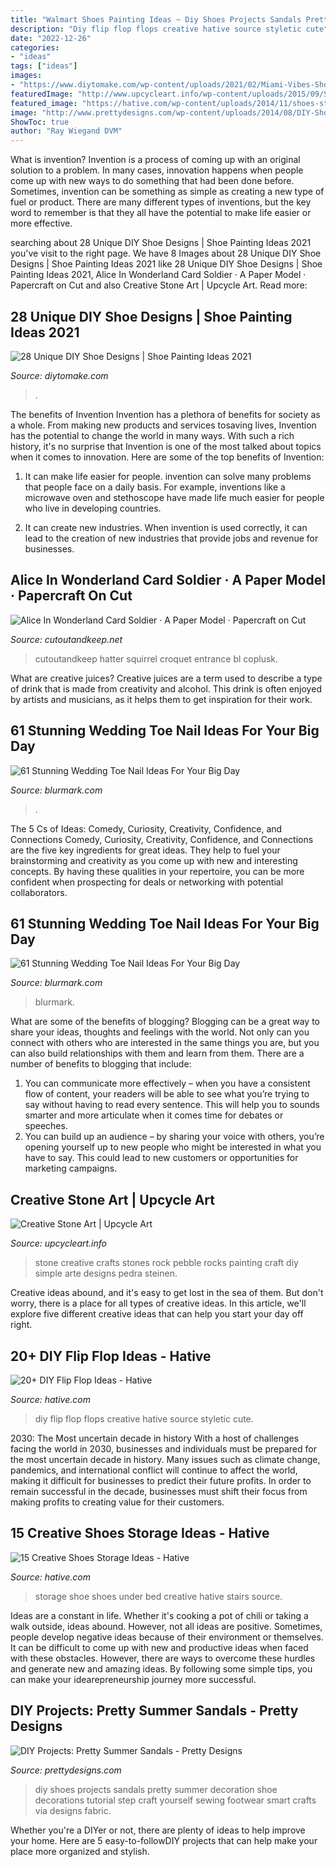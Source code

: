 ```yaml
---
title: "Walmart Shoes Painting Ideas ~ Diy Shoes Projects Sandals Pretty Summer Decoration Shoe Decorations Tutorial Step Craft Yourself Sewing Footwear Smart Crafts Via Designs Fabric"
description: "Diy flip flop flops creative hative source styletic cute"
date: "2022-12-26"
categories:
- "ideas"
tags: ["ideas"]
images:
- "https://www.diytomake.com/wp-content/uploads/2021/02/Miami-Vibes-Shoes.jpg"
featuredImage: "http://www.upcycleart.info/wp-content/uploads/2015/09/Stone-Art.jpg"
featured_image: "https://hative.com/wp-content/uploads/2014/11/shoes-storage-ideas/9-under-bed-shoe-storage.jpg"
image: "http://www.prettydesigns.com/wp-content/uploads/2014/08/DIY-Shoes.jpg"
ShowToc: true
author: "Ray Wiegand DVM"
---
```



What is invention?
Invention is a process of coming up with an original solution to a problem. In many cases, innovation happens when people come up with new ways to do something that had been done before. Sometimes, invention can be something as simple as creating a new type of fuel or product. There are many different types of inventions, but the key word to remember is that they all have the potential to make life easier or more effective.

	

		
searching about 28 Unique DIY Shoe Designs | Shoe Painting Ideas 2021 you've visit to the right page. We have 8 Images about 28 Unique DIY Shoe Designs | Shoe Painting Ideas 2021 like 28 Unique DIY Shoe Designs | Shoe Painting Ideas 2021, Alice In Wonderland Card Soldier · A Paper Model · Papercraft on Cut and also Creative Stone Art | Upcycle Art. Read more:
		
    
## 28 Unique DIY Shoe Designs | Shoe Painting Ideas 2021

<img loading=lazy src="https://www.diytomake.com/wp-content/uploads/2021/02/Miami-Vibes-Shoes.jpg" onerror="this.onerror=null;this.src='https://tse4.mm.bing.net/th?id=OIP.6tV8ETcA59AmEzekkIckxgHaHa&amp;pid=15.1';" alt="28 Unique DIY Shoe Designs | Shoe Painting Ideas 2021">

_Source: diytomake.com_

>. 

	

The benefits of Invention
Invention has a plethora of benefits for society as a whole. From making new products and services tosaving lives, Invention has the potential to change the world in many ways. With such a rich history, it's no surprise that Invention is one of the most talked about topics when it comes to innovation. Here are some of the top benefits of Invention: 
1. It can make life easier for people. invention can solve many problems that people face on a daily basis. For example, inventions like a microwave oven and stethoscope have made life much easier for people who live in developing countries.

2. It can create new industries. When invention is used correctly, it can lead to the creation of new industries that provide jobs and revenue for businesses.

    
## Alice In Wonderland Card Soldier · A Paper Model · Papercraft On Cut

<img loading=lazy src="https://images.coplusk.net/project_images/49055/image/card_1275305037.jpg" onerror="this.onerror=null;this.src='https://tse1.mm.bing.net/th?id=OIP.1AL_XF22m_w3TgM540uWEAHaJ4&amp;pid=15.1';" alt="Alice In Wonderland Card Soldier · A Paper Model · Papercraft on Cut">

_Source: cutoutandkeep.net_

>cutoutandkeep hatter squirrel croquet entrance bl coplusk. 

	

What are creative juices?
Creative juices are a term used to describe a type of drink that is made from creativity and alcohol. This drink is often enjoyed by artists and musicians, as it helps them to get inspiration for their work.

    
## 61 Stunning Wedding Toe Nail Ideas For Your Big Day

<img loading=lazy src="https://www.blurmark.com/wp-content/uploads/2017/05/Colored-Toes.jpg" onerror="this.onerror=null;this.src='https://tse4.mm.bing.net/th?id=OIP.RyTC2itqeK-jX1JzsbvMTAHaHa&amp;pid=15.1';" alt="61 Stunning Wedding Toe Nail Ideas For Your Big Day">

_Source: blurmark.com_

>. 

	

The 5 Cs of Ideas: Comedy, Curiosity, Creativity, Confidence, and Connections
Comedy, Curiosity, Creativity, Confidence, and Connections are the five key ingredients for great ideas. They help to fuel your brainstorming and creativity as you come up with new and interesting concepts. By having these qualities in your repertoire, you can be more confident when prospecting for deals or networking with potential collaborators.

    
## 61 Stunning Wedding Toe Nail Ideas For Your Big Day

<img loading=lazy src="https://www.blurmark.com/wp-content/uploads/2017/05/Acrylic-Toe-Nails.jpg" onerror="this.onerror=null;this.src='https://tse1.mm.bing.net/th?id=OIP.rVXmCeE-JfdBiIlJfMOEFAHaJ4&amp;pid=15.1';" alt="61 Stunning Wedding Toe Nail Ideas For Your Big Day">

_Source: blurmark.com_

>blurmark. 

	

What are some of the benefits of blogging?
Blogging can be a great way to share your ideas, thoughts and feelings with the world. Not only can you connect with others who are interested in the same things you are, but you can also build relationships with them and learn from them. There are a number of benefits to blogging that include: 
1) You can communicate more effectively – when you have a consistent flow of content, your readers will be able to see what you’re trying to say without having to read every sentence. This will help you to sounds smarter and more articulate when it comes time for debates or speeches. 
2) You can build up an audience – by sharing your voice with others, you’re opening yourself up to new people who might be interested in what you have to say. This could lead to new customers or opportunities for marketing campaigns.

    
## Creative Stone Art | Upcycle Art

<img loading=lazy src="http://www.upcycleart.info/wp-content/uploads/2015/09/Stone-Art.jpg" onerror="this.onerror=null;this.src='https://tse4.mm.bing.net/th?id=OIP.p4bZi58c1WMeVGJfU0TvMwHaPM&amp;pid=15.1';" alt="Creative Stone Art | Upcycle Art">

_Source: upcycleart.info_

>stone creative crafts stones rock pebble rocks painting craft diy simple arte designs pedra steinen. 

	

Creative ideas abound, and it's easy to get lost in the sea of them. But don't worry, there is a place for all types of creative ideas. In this article, we'll explore five different creative ideas that can help you start your day off right.

    
## 20+ DIY Flip Flop Ideas - Hative

<img loading=lazy src="https://hative.com/wp-content/uploads/2015/03/diy-flip-flop-ideas/19-creative-and-fun-diy-flip-flop.jpg" onerror="this.onerror=null;this.src='https://tse3.mm.bing.net/th?id=OIP.iYZntEybZUY4SRfIQM9u9AHaFS&amp;pid=15.1';" alt="20+ DIY Flip Flop Ideas - Hative">

_Source: hative.com_

>diy flip flop flops creative hative source styletic cute. 

	

2030: The Most uncertain decade in history
With a host of challenges facing the world in 2030, businesses and individuals must be prepared for the most uncertain decade in history. Many issues such as climate change, pandemics, and international conflict will continue to affect the world, making it difficult for businesses to predict their future profits. In order to remain successful in the decade, businesses must shift their focus from making profits to creating value for their customers.

    
## 15 Creative Shoes Storage Ideas - Hative

<img loading=lazy src="https://hative.com/wp-content/uploads/2014/11/shoes-storage-ideas/9-under-bed-shoe-storage.jpg" onerror="this.onerror=null;this.src='https://tse1.mm.bing.net/th?id=OIP.CcESaHrYLJyXdwEgDSzgPQHaGi&amp;pid=15.1';" alt="15 Creative Shoes Storage Ideas - Hative">

_Source: hative.com_

>storage shoe shoes under bed creative hative stairs source. 

	

Ideas are a constant in life. Whether it's cooking a pot of chili or taking a walk outside, ideas abound. However, not all ideas are positive. Sometimes, people develop negative ideas because of their environment or themselves. It can be difficult to come up with new and productive ideas when faced with these obstacles. However, there are ways to overcome these hurdles and generate new and amazing ideas. By following some simple tips, you can make your idearepreneurship journey more successful.

    
## DIY Projects: Pretty Summer Sandals - Pretty Designs

<img loading=lazy src="http://www.prettydesigns.com/wp-content/uploads/2014/08/DIY-Shoes.jpg" onerror="this.onerror=null;this.src='https://tse3.mm.bing.net/th?id=OIP.OONHGZRuDv2J363PAnxzPQHaPs&amp;pid=15.1';" alt="DIY Projects: Pretty Summer Sandals - Pretty Designs">

_Source: prettydesigns.com_

>diy shoes projects sandals pretty summer decoration shoe decorations tutorial step craft yourself sewing footwear smart crafts via designs fabric. 

	

Whether you're a DIYer or not, there are plenty of ideas to help improve your home. Here are 5 easy-to-followDIY projects that can help make your place more organized and stylish.

